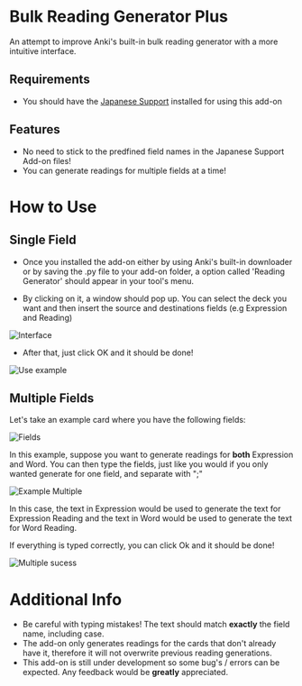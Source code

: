 # Bulk Reading Generator Plus
An attempt to improve Anki's built-in bulk reading generator with a more intuitive interface.

## Requirements
 * You should have the [Japanese Support](https://ankiweb.net/shared/info/3918629684) installed for using this add-on
  
  ## Features

  * No need to stick to the predfined field names in the Japanese Support Add-on files!
  * You can generate readings for multiple fields at a time!

  # How to Use

  ## Single Field

  * Once you installed the add-on either by using Anki's built-in downloader or by saving the .py file to your add-on folder, a option called
  'Reading Generator' should appear in your tool's menu.

  * By clicking on it, a window should pop up. You can select the deck you want and then insert the source and destinations fields (e.g Expression and Reading)

  ![Interface](https://i.imgur.com/DSvZbiF.png)

  * After that, just click OK and it should be done!

  ![Use example](https://i.imgur.com/hS6BmBB.png)

  ## Multiple Fields

  Let's take an example card where you have the following fields:

  ![Fields](https://i.imgur.com/TX3DLIh.png)

  In this example, suppose you want to generate readings for **both** Expression and Word.
  You can then type the fields, just like you would if you only wanted generate for one field, and separate with ";"

  ![Example Multiple](https://i.imgur.com/7RmeGIO.png)

  In this case, the text in Expression would be used to generate the text for Expression Reading and the text in Word would be used to generate the text for Word Reading.

  If everything is typed correctly, you can click Ok and it should be done!

  ![Multiple sucess](https://i.imgur.com/YIlfBP6.png)

  # Additional Info

  * Be careful with typing mistakes! The text should match **exactly** the field name, including case.
  * The add-on only generates readings for the cards that don't already have it, therefore it will not overwrite previous reading generations.
  * This add-on is still under development so some bug's / errors can be expected. Any feedback would be **greatly** appreciated.

